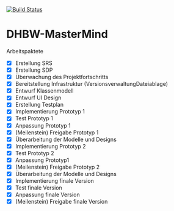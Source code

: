 [![Build Status](https://travis-ci.org/Philhil/DHBW-MasterMind.svg?branch=master)](https://travis-ci.org/Philhil/DHBW-MasterMind)

# DHBW-MasterMind

Arbeitspaktete
- [x] Erstellung SRS
- [x] Erstellung SDP
- [x] Überwachung des Projektfortschritts
- [x] Bereitstellung Infrastruktur (VersionsverwaltungDateiablage)
- [x] Entwurf Klassenmodell
- [x] Entwurf UI Design
- [x] Erstellung Testplan
- [x] Implementierung Prototyp 1
- [x] Test Prototyp 1
- [x] Anpassung Prototyp 1
- [x] (Meilenstein) Freigabe Prototyp 1
- [x] Überarbeitung der Modelle und Designs
- [x] Implementierung Prototyp 2
- [x] Test Prototyp 2
- [x] Anpassung Prototyp1
- [x] (Meilenstein) Freigabe Prototyp 2
- [x] Überarbeitung der Modelle und Designs
- [x] Implementierung finale Version
- [x] Test finale Version
- [x] Anpassung finale Version
- [x] (Meilenstein) Freigabe finale Version
